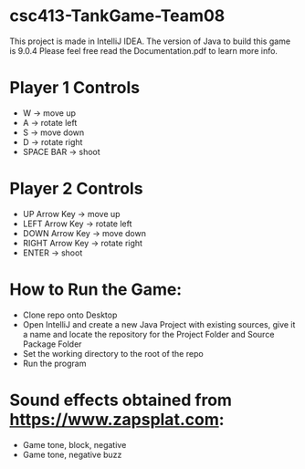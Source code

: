 # csc413-TankGame-Team08

This project is made in IntelliJ IDEA. The version of Java to build this game is 9.0.4
Please feel free read the Documentation.pdf to learn more info.
 
# Player 1 Controls
* W -> move up
* A -> rotate left
* S -> move down
* D -> rotate right
* SPACE BAR -> shoot

# Player 2 Controls
* UP Arrow Key -> move up
* LEFT Arrow Key -> rotate left
* DOWN Arrow Key -> move down
* RIGHT Arrow Key -> rotate right
* ENTER -> shoot

# How to Run the Game:
* Clone repo onto Desktop
* Open IntelliJ and create a new Java Project with existing sources, give it a name and locate the repository for the Project Folder and Source Package Folder
* Set the working directory to the root of the repo
* Run the program

# Sound effects obtained from https://www.zapsplat.com:
* Game tone, block, negative
* Game tone, negative buzz
